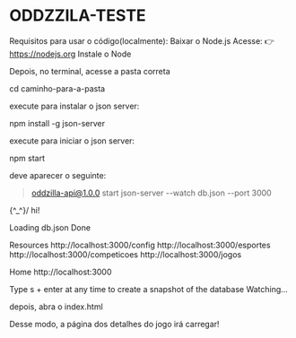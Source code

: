 # ODDZZILA-TESTE
Requisitos para usar o código(localmente):
Baixar o Node.js
Acesse:
👉 https://nodejs.org
Instale o Node

Depois, no terminal, acesse a pasta correta

cd caminho-para-a-pasta

execute para instalar o json server:

npm install -g json-server

execute para iniciar o json server:

npm start

deve aparecer o seguinte:

> oddzilla-api@1.0.0 start
> json-server --watch db.json --port 3000


  \{^_^}/ hi!

  Loading db.json
  Done

  Resources
  http://localhost:3000/config
  http://localhost:3000/esportes
  http://localhost:3000/competicoes
  http://localhost:3000/jogos

  Home
  http://localhost:3000

  Type s + enter at any time to create a snapshot of the database
  Watching...

depois, abra o index.html

Desse modo, a página dos detalhes do jogo irá carregar!
